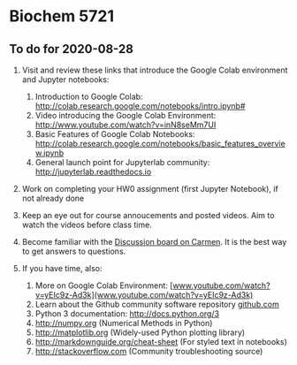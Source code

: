 # Biochem 5721
## To do for 2020-08-28

1. Visit and review these links that introduce the Google Colab environment and Jupyter notebooks:
    1. Introduction to Google Colab: http://colab.research.google.com/notebooks/intro.ipynb#
    1. Video introducing the Google Colab Environment: http://www.youtube.com/watch?v=inN8seMm7UI 
    1. Basic Features of Google Colab Notebooks: http://colab.research.google.com/notebooks/basic_features_overview.ipynb
    1. General launch point for Jupyterlab community: http://jupyterlab.readthedocs.io
1. Work on completing your HW0 assignment (first Jupyter Notebook), if not already done
1. Keep an eye out for course annoucements and posted videos. Aim to watch the videos before class time.
1. Become familiar with the [Discussion board on Carmen](https://osu.instructure.com/courses/87854/discussion_topics). It is the best way to get answers to questions.

1. If you have time, also:
    1. More on Google Colab Environment: [www.youtube.com/watch?v=yEIc9z-Ad3k](www.youtube.com/watch?v=yEIc9z-Ad3k)
    1. Learn about the Github community software repository [ github.com](http://github.com)
    1. Python 3 documentation: http://docs.python.org/3
    1. http://numpy.org (Numerical Methods in Python)
    1. http://matplotlib.org (Widely-used Python plotting library)
    1. http://markdownguide.org/cheat-sheet (For styled text in notebooks)
    1. http://stackoverflow.com (Community troubleshooting source)
